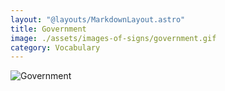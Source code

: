 ```yaml
---
layout: "@layouts/MarkdownLayout.astro"
title: Government
image: ./assets/images-of-signs/government.gif
category: Vocabulary
---
```


![Government](@signs/government.gif)
